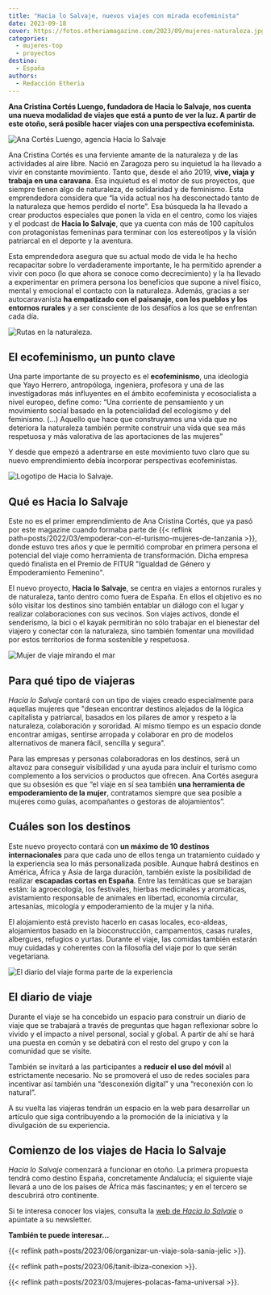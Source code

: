 ```yaml
---
title: "Hacia lo Salvaje, nuevos viajes con mirada ecofeminista"
date: 2023-09-18
cover: https://fotos.etheriamagazine.com/2023/09/mujeres-naturaleza.jpg
categories: 
  - mujeres-top
  - proyectos
destino: 
  - España
authors: 
  - Redacción Etheria
---
```


**Ana Cristina Cortés Luengo, fundadora de Hacia lo Salvaje, nos cuenta una nueva 
modalidad de viajes que está a punto de ver la luz. A partir de este otoño, será posible 
hacer viajes con una perspectiva ecofeminista.** 

![Ana Cortés Luengo, agencia Hacia lo Salvaje](https://fotos.etheriamagazine.com/2023/09/ana-cortes-agencia-viajes.jpg "Ana Cortés Luengo, fundadora de Hacia lo Salvaje.")

Ana Cristina Cortés es una ferviente amante de la naturaleza y de las actividades al 
aire libre. Nació en Zaragoza pero su inquietud la ha llevado a vivir en constante 
movimiento. Tanto que, desde el año 2019, **vive, viaja y trabaja en una caravana**. Esa 
inquietud es el motor de sus proyectos, que siempre tienen algo de naturaleza, de 
solidaridad y de feminismo. Esta emprendedora considera que “la vida actual nos ha 
desconectado tanto de la naturaleza que hemos perdido el norte”. Esa búsqueda la ha 
llevado a crear productos especiales que ponen la vida en el centro, como los viajes y 
el podcast de **Hacia lo Salvaje**, que ya cuenta con más de 100 capítulos con 
protagonistas femeninas para terminar con los estereotipos y la visión patriarcal en el 
deporte y la aventura. 

Esta emprendedora asegura que su actual modo de vida le ha hecho recapacitar sobre lo 
verdaderamente importante, le ha permitido aprender a vivir con poco (lo que ahora se 
conoce como decrecimiento) y la ha llevado a experimentar en primera persona los 
beneficios que supone a nivel físico, mental y emocional el contacto con la naturaleza. 
Además, gracias a ser autocaravanista **ha empatizado con el paisanaje, con los pueblos 
y los entornos rurales** y a ser consciente de los desafíos a los que se enfrentan cada 
día. 

![Rutas en la naturaleza.](https://fotos.etheriamagazine.com/2023/09/mujeres-naturaleza.jpg "Rutas en la naturaleza. © Kalen Emsley")

## El ecofeminismo, un punto clave

Una parte importante de su proyecto es el **ecofeminismo**, una ideología que Yayo 
Herrero, antropóloga, ingeniera, profesora y una de las investigadoras más influyentes 
en el ámbito ecofeminista y ecosocialista a nivel europeo, define como: “Una corriente 
de pensamiento y un movimiento social basado en la potencialidad del ecologismo y del 
feminismo. (...) Aquello que hace que construyamos una vida que no deteriora la 
naturaleza también permite construir una vida que sea más respetuosa y más valorativa de 
las aportaciones de las mujeres” 

Y desde que empezó a adentrarse en este movimiento tuvo claro que su nuevo 
emprendimiento debía incorporar perspectivas ecofeministas. 

![Logotipo de Hacia lo Salvaje.](https://fotos.etheriamagazine.com/2023/09/hacia-lo-salvaje.jpg "Logotipo de Hacia lo Salvaje.")

## Qué es Hacia lo Salvaje

Este no es el primer emprendimiento de Ana Cristina Cortés, que ya pasó por este 
magazine cuando formaba parte de {{< reflink 
path=posts/2022/03/empoderar-con-el-turismo-mujeres-de-tanzania >}}, donde estuvo tres 
años y que le permitió comprobar en primera persona el potencial del viaje como 
herramienta de transformación. Dicha empresa quedó finalista en el Premio de FITUR 
"Igualdad de Género y Empoderamiento Femenino". 

El nuevo proyecto, **Hacia lo Salvaje**, se centra en viajes a entornos rurales y de 
naturaleza, tanto dentro como fuera de España. En ellos el objetivo es no sólo visitar 
los destinos sino también entablar un diálogo con el lugar y realizar colaboraciones con 
sus vecinos. Son viajes activos, donde el senderismo, la bici o el kayak permitirán no 
sólo trabajar en el bienestar del viajero y conectar con la naturaleza, sino también 
fomentar una movilidad por estos territorios de forma sostenible y respetuosa. 

![Mujer de viaje mirando el mar](https://fotos.etheriamagazine.com/2023/09/mujeres-viaje-sola.jpg "Los viajes de Hacia lo Salvaje desean conectar con la naturaleza. © Cristina Gottardi")

## Para qué tipo de viajeras

_Hacia lo Salvaje_ contará con un tipo de viajes creado especialmente para aquellas 
mujeres que "desean encontrar destinos alejados de la lógica capitalista y patriarcal, 
basados en los pilares de amor y respeto a la naturaleza, colaboración y sororidad. Al 
mismo tiempo es un espacio donde encontrar amigas, sentirse arropada y colaborar en pro 
de modelos alternativos de manera fácil, sencilla y segura". 

Para las empresas y personas colaboradoras en los destinos, será un altavoz para 
conseguir visibilidad y una ayuda para incluir el turismo como complemento a los 
servicios o productos que ofrecen. Ana Cortés asegura que su obsesión es que “el viaje 
en sí sea también **una herramienta de empoderamiento de la mujer**, contratamos siempre 
que sea posible a mujeres como guías, acompañantes o gestoras de alojamientos”. 

## Cuáles son los destinos

Este nuevo proyecto contará con **un máximo de 10 destinos internacionales** para que 
cada uno de ellos tenga un tratamiento cuidado y la experiencia sea lo más personalizada 
posible. Aunque habrá destinos en América, África y Asia de larga duración, también 
existe la posibilidad de realizar **escapadas cortas en España**. Entre las temáticas 
que se barajan están: la agroecología, los festivales, hierbas medicinales y aromáticas, 
avistamiento responsable de animales en libertad, economía circular, artesanías, 
micología y empoderamiento de la mujer y la niña. 

El alojamiento está previsto hacerlo en casas locales, eco-aldeas, alojamientos basado 
en la bioconstrucción, campamentos, casas rurales, albergues, refugios o yurtas. Durante 
el viaje, las comidas también estarán muy cuidadas y coherentes con la filosofía del 
viaje por lo que serán vegetariana. 

![El diario del viaje forma parte de la experiencia](https://fotos.etheriamagazine.com/2023/09/diario-viaje.jpg "El diario del viaje forma parte de la experiencia. © Eugenia Ai")

## El diario de viaje

Durante el viaje se ha concebido un espacio para construir un diario de viaje que se 
trabajará a través de preguntas que hagan reflexionar sobre lo vivido y el impacto a 
nivel personal, social y global. A partir de ahí se hará una puesta en común y se 
debatirá con el resto del grupo y con la comunidad que se visite. 

También se invitará a las participantes a **reducir el uso del móvil** al estrictamente 
necesario. No se promoverá el uso de redes sociales para incentivar así también una 
“desconexión digital” y una “reconexión con lo natural”. 

A su vuelta las viajeras tendrán un espacio en la web para desarrollar un artículo que 
siga contribuyendo a la promoción de la iniciativa y la divulgación de su experiencia. 

## Comienzo de los viajes de Hacia lo Salvaje

_Hacia lo Salvaje_ comenzará a funcionar en otoño. La primera propuesta tendrá como 
destino España, concretamente Andalucía; el siguiente viaje llevará a uno de los países 
de África más fascinantes; y en el tercero se descubrirá otro continente. 

Si te interesa conocer los viajes, consulta la [web de _Hacia lo 
Salvaje_](https://hacialosalvaje.net/) o apúntate a su newsletter. 

**También te puede interesar...** 

{{< reflink path=posts/2023/06/organizar-un-viaje-sola-sania-jelic >}}. 

{{< reflink path=posts/2023/06/tanit-ibiza-conexion >}}. 

{{< reflink path=posts/2023/03/mujeres-polacas-fama-universal >}}.

